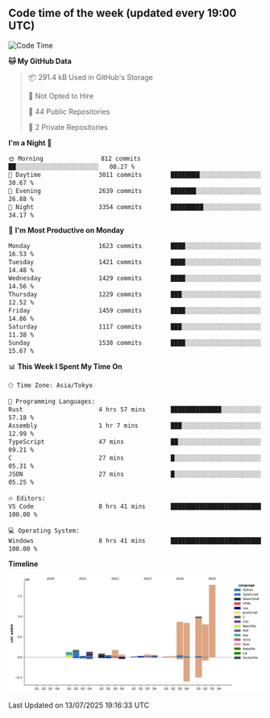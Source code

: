 ## Code time of the week (updated every 19:00 UTC)

<!--START_SECTION:waka-->
![Code Time](http://img.shields.io/badge/Code%20Time-5%2C145%20hrs%2050%20mins-blue)

**🐱 My GitHub Data** 

> 📦 291.4 kB Used in GitHub's Storage 
 > 
> 🚫 Not Opted to Hire
 > 
> 📜 44 Public Repositories 
 > 
> 🔑 2 Private Repositories 
 > 
**I'm a Night 🦉** 

```text
🌞 Morning                812 commits         ██░░░░░░░░░░░░░░░░░░░░░░░   08.27 % 
🌆 Daytime                3011 commits        ████████░░░░░░░░░░░░░░░░░   30.67 % 
🌃 Evening                2639 commits        ███████░░░░░░░░░░░░░░░░░░   26.88 % 
🌙 Night                  3354 commits        █████████░░░░░░░░░░░░░░░░   34.17 % 
```
📅 **I'm Most Productive on Monday** 

```text
Monday                   1623 commits        ████░░░░░░░░░░░░░░░░░░░░░   16.53 % 
Tuesday                  1421 commits        ████░░░░░░░░░░░░░░░░░░░░░   14.48 % 
Wednesday                1429 commits        ████░░░░░░░░░░░░░░░░░░░░░   14.56 % 
Thursday                 1229 commits        ███░░░░░░░░░░░░░░░░░░░░░░   12.52 % 
Friday                   1459 commits        ████░░░░░░░░░░░░░░░░░░░░░   14.86 % 
Saturday                 1117 commits        ███░░░░░░░░░░░░░░░░░░░░░░   11.38 % 
Sunday                   1538 commits        ████░░░░░░░░░░░░░░░░░░░░░   15.67 % 
```


📊 **This Week I Spent My Time On** 

```text
🕑︎ Time Zone: Asia/Tokyo

💬 Programming Languages: 
Rust                     4 hrs 57 mins       ██████████████░░░░░░░░░░░   57.18 % 
Assembly                 1 hr 7 mins         ███░░░░░░░░░░░░░░░░░░░░░░   12.99 % 
TypeScript               47 mins             ██░░░░░░░░░░░░░░░░░░░░░░░   09.21 % 
C                        27 mins             █░░░░░░░░░░░░░░░░░░░░░░░░   05.31 % 
JSON                     27 mins             █░░░░░░░░░░░░░░░░░░░░░░░░   05.25 % 

🔥 Editors: 
VS Code                  8 hrs 41 mins       █████████████████████████   100.00 % 

💻 Operating System: 
Windows                  8 hrs 41 mins       █████████████████████████   100.00 % 
```

**Timeline**

![Lines of Code chart](https://raw.githubusercontent.com/SARDONYX-sard/SARDONYX-sard/main/assets/bar_graph.png)


 Last Updated on 13/07/2025 19:16:33 UTC
<!--END_SECTION:waka-->